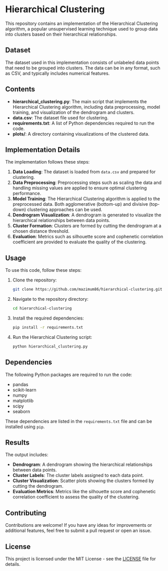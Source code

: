 # Hierarchical Clustering

This repository contains an implementation of the Hierarchical Clustering algorithm, a popular unsupervised learning technique used to group data into clusters based on their hierarchical relationships.

## Dataset

The dataset used in this implementation consists of unlabeled data points that need to be grouped into clusters. The data can be in any format, such as CSV, and typically includes numerical features.

## Contents

- **hierarchical_clustering.py**: The main script that implements the Hierarchical Clustering algorithm, including data preprocessing, model training, and visualization of the dendrogram and clusters.
- **data.csv**: The dataset file used for clustering.
- **requirements.txt**: A list of Python dependencies required to run the code.
- **plots/**: A directory containing visualizations of the clustered data.

## Implementation Details

The implementation follows these steps:

1. **Data Loading**: The dataset is loaded from `data.csv` and prepared for clustering.
2. **Data Preprocessing**: Preprocessing steps such as scaling the data and handling missing values are applied to ensure optimal clustering performance.
3. **Model Training**: The Hierarchical Clustering algorithm is applied to the preprocessed data. Both agglomerative (bottom-up) and divisive (top-down) clustering approaches can be used.
4. **Dendrogram Visualization**: A dendrogram is generated to visualize the hierarchical relationships between data points.
5. **Cluster Formation**: Clusters are formed by cutting the dendrogram at a chosen distance threshold.
6. **Evaluation**: Metrics such as silhouette score and cophenetic correlation coefficient are provided to evaluate the quality of the clustering.

## Usage

To use this code, follow these steps:

1. Clone the repository:
    ```bash
    git clone https://github.com/mazimum86/hierarchical-clustering.git
    ```
2. Navigate to the repository directory:
    ```bash
    cd hierarchical-clustering
    ```
3. Install the required dependencies:
    ```bash
    pip install -r requirements.txt
    ```
4. Run the Hierarchical Clustering script:
    ```bash
    python hierarchical_clustering.py
    ```

## Dependencies

The following Python packages are required to run the code:

- pandas
- scikit-learn
- numpy
- matplotlib
- scipy
- seaborn

These dependencies are listed in the `requirements.txt` file and can be installed using `pip`.

## Results

The output includes:

- **Dendrogram**: A dendrogram showing the hierarchical relationships between data points.
- **Cluster Labels**: The cluster labels assigned to each data point.
- **Cluster Visualization**: Scatter plots showing the clusters formed by cutting the dendrogram.
- **Evaluation Metrics**: Metrics like the silhouette score and cophenetic correlation coefficient to assess the quality of the clustering.

## Contributing

Contributions are welcome! If you have any ideas for improvements or additional features, feel free to submit a pull request or open an issue.

## License

This project is licensed under the MIT License - see the [LICENSE](LICENSE) file for details.
